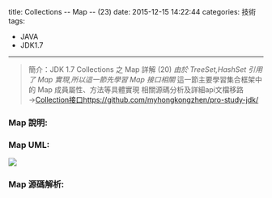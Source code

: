 title: Collections -- Map -- (23)
date: 2015-12-15 14:22:44
categories: 技術
tags:
- JAVA
- JDK1.7
---
> 簡介：JDK 1.7 Collections 之 Map 詳解 (20)
> _由於 TreeSet,HashSet 引用了 Map 實現,所以這一節先學習 Map 接口相關_
> 這一節主要學習集合框架中的 Map 成員屬性、方法等具體實現
> 相關源碼分析及詳細api文檔移路→[Collection接口https://github.com/myhongkongzhen/pro-study-jdk/](https://github.com/myhongkongzhen/pro-study-jdk/tree/master/src/main/java/z/z/w/jdk/collections)

<!--more-->

### Map 說明:

### Map UML:
<img src="/images/Collections/Collection-Map.png"  />

### Map 源碼解析:

